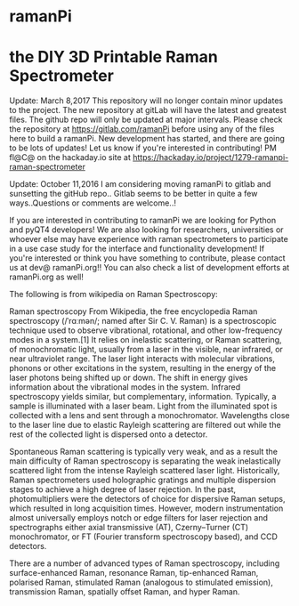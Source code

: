 ramanPi
=================
the DIY 3D Printable Raman Spectrometer
=================
Update: March 8,2017
        This repository will no longer contain minor updates to the project.  The new repository at gitLab will have the latest and greatest files.  The github repo will only be updated at major intervals.  Please check the repository at https://gitlab.com/ramanPi before using any of the files here to build a ramanPi.  New development has started, and there are going to be lots of updates!  Let us know if you're interested in contributing!  PM fl@C@ on the hackaday.io site at https://hackaday.io/project/1279-ramanpi-raman-spectrometer 

Update: October 11,2016 
        I am considering moving ramanPi to gitlab and sunsetting the gitHub repo..  Gitlab seems to be better in quite a few ways..Questions or comments are welcome..!

If you are interested in contributing to ramanPi we are looking for Python and pyQT4 developers!  We are also looking for researchers, universities or whoever else may have experience with raman spectrometers to participate in a use case study for the interface and functionality development!  If you're interested or think you have something to contribute, please contact us at dev@ ramanPi.org!!
You can also check a list of development efforts at ramanPi.org as well!  

The following is from wikipedia on Raman Spectroscopy:

Raman spectroscopy
From Wikipedia, the free encyclopedia
Raman spectroscopy (/ˈrɑːmən/; named after Sir C. V. Raman) is a spectroscopic technique used to observe vibrational, rotational, and other low-frequency modes in a system.[1] It relies on inelastic scattering, or Raman scattering, of monochromatic light, usually from a laser in the visible, near infrared, or near ultraviolet range. The laser light interacts with molecular vibrations, phonons or other excitations in the system, resulting in the energy of the laser photons being shifted up or down. The shift in energy gives information about the vibrational modes in the system. Infrared spectroscopy yields similar, but complementary, information.
Typically, a sample is illuminated with a laser beam. Light from the illuminated spot is collected with a lens and sent through a monochromator. Wavelengths close to the laser line due to elastic Rayleigh scattering are filtered out while the rest of the collected light is dispersed onto a detector.

Spontaneous Raman scattering is typically very weak, and as a result the main difficulty of Raman spectroscopy is separating the weak inelastically scattered light from the intense Rayleigh scattered laser light. Historically, Raman spectrometers used holographic gratings and multiple dispersion stages to achieve a high degree of laser rejection. In the past, photomultipliers were the detectors of choice for dispersive Raman setups, which resulted in long acquisition times. However, modern instrumentation almost universally employs notch or edge filters for laser rejection and spectrographs either axial transmissive (AT), Czerny–Turner (CT) monochromator, or FT (Fourier transform spectroscopy based), and CCD detectors.

There are a number of advanced types of Raman spectroscopy, including surface-enhanced Raman, resonance Raman, tip-enhanced Raman, polarised Raman, stimulated Raman (analogous to stimulated emission), transmission Raman, spatially offset Raman, and hyper Raman.
